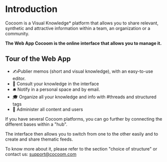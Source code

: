 # Introduction

Cocoom is a Visual Knowledge* platform that allows you to share relevant, synthetic and attractive information within a team, an organization or a community.

**The Web App Cocoom is the online interface that allows you to manage it.**


## Tour of the Web App

- ✍️Publier memos (short and visual knowledge), with an easy-to-use editor.
- 📌 Consult your knowledge in the interface
- 🛎 Notify in a personal space and by email.
- 🎓 Organize all your knowledge and info with #threads and structured tags
- 👑 Administer all content and users

If you have several Cocoom platforms, you can go further by connecting the different bases within a "hub".

The interface then allows you to switch from one to the other easily and to create and share thematic feeds.

To know more about it, please refer to the section "choice of structure" or contact us:
support@cocoom.com

